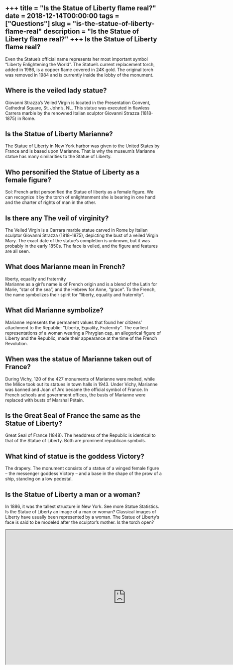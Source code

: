 +++
title = "Is the Statue of Liberty flame real?"
date = 2018-12-14T00:00:00
tags = ["Questions"]
slug = "is-the-statue-of-liberty-flame-real"
description = "Is the Statue of Liberty flame real?"
+++
Is the Statue of Liberty flame real?
------------------------------------

Even the Statue’s official name represents her most important symbol “Liberty Enlightening the World”. The Statue’s current replacement torch, added in 1986, is a copper flame covered in 24K gold. The original torch was removed in 1984 and is currently inside the lobby of the monument.

Where is the veiled lady statue?
--------------------------------

Giovanni Strazza’s Veiled Virgin is located in the Presentation Convent, Cathedral Square, St. John’s, NL. This statue was executed in flawless Carrera marble by the renowned Italian sculptor Giovanni Strazza (1818-1875) in Rome.

Is the Statue of Liberty Marianne?
----------------------------------

The Statue of Liberty in New York harbor was given to the United States by France and is based upon Marianne. That is why the museum’s Marianne statue has many similarities to the Statue of Liberty.

Who personified the Statue of Liberty as a female figure?
---------------------------------------------------------

Sol: French artist personified the Statue of liberty as a female figure. We can recognize it by the torch of enlightenment she is bearing in one hand and the charter of rights of man in the other.

Is there any The veil of virginity?
-----------------------------------

The Veiled Virgin is a Carrara marble statue carved in Rome by Italian sculptor Giovanni Strazza (1818–1875), depicting the bust of a veiled Virgin Mary. The exact date of the statue’s completion is unknown, but it was probably in the early 1850s. The face is veiled, and the figure and features are all seen.

What does Marianne mean in French?
----------------------------------

liberty, equality and fraternity  
Marianne as a girl’s name is of French origin and is a blend of the Latin for Marie, “star of the sea”, and the Hebrew for Anne, “grace”. To the French, the name symbolizes their spirit for “liberty, equality and fraternity”.

What did Marianne symbolize?
----------------------------

Marianne represents the permanent values that found her citizens’ attachment to the Republic: “Liberty, Equality, Fraternity”. The earliest representations of a woman wearing a Phrygian cap, an allegorical figure of Liberty and the Republic, made their appearance at the time of the French Revolution.

When was the statue of Marianne taken out of France?
----------------------------------------------------

During Vichy, 120 of the 427 monuments of Marianne were melted, while the Milice took out its statues in town halls in 1943. Under Vichy, Marianne was banned and Joan of Arc became the official symbol of France. In French schools and government offices, the busts of Marianne were replaced with busts of Marshal Pétain.

Is the Great Seal of France the same as the Statue of Liberty?
--------------------------------------------------------------

Great Seal of France (1848). The headdress of the Republic is identical to that of the Statue of Liberty. Both are prominent republican symbols.

What kind of statue is the goddess Victory?
-------------------------------------------

The drapery. The monument consists of a statue of a winged female figure – the messenger goddess Victory – and a base in the shape of the prow of a ship, standing on a low pedestal.

Is the Statue of Liberty a man or a woman?
------------------------------------------

In 1886, it was the tallest structure in New York. See more Statue Statistics. Is the Statue of Liberty an image of a man or woman? Classical images of Liberty have usually been represented by a woman. The Statue of Liberty’s face is said to be modeled after the sculptor’s mother. Is the torch open?

<iframe allow="accelerometer; autoplay; clipboard-write; encrypted-media; gyroscope; picture-in-picture" allowfullscreen="" class="__youtube_prefs__  epyt-is-override  no-lazyload" data-no-lazy="1" data-origheight="433" data-origwidth="770" data-skipgform_ajax_framebjll="" height="433" id="_ytid_63620" loading="lazy" src="https://www.youtube.com/embed/qM_6WUj5lYU?enablejsapi=1&autoplay=0&cc_load_policy=0&cc_lang_pref=&iv_load_policy=1&loop=0&modestbranding=0&rel=1&fs=1&playsinline=0&autohide=2&theme=dark&color=red&controls=1&" title="YouTube player" width="770"></iframe>